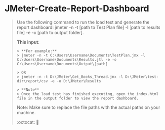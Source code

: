 # JMeter-Create-Report-Dashboard

> Use the following command to run the load test and generate the report dashboard: jmeter -n -t [path to Test Plan file] -l [path to results file] -e -o [path to output folder].
> 
> > 
> > 
> > 
> 
> **This input:**
> 
> ```
> > **For example:**
> > jmeter -n -t C:\Users\Username\Documents\TestPlan.jmx -l C:\Users\Username\Documents\Results.jtl -e -o C:\Users\Username\Documents\Output\[path]
>
> > OR
> > jmeter -n -t D:\JMeter\Get_Books_Thread.jmx -l D:\JMeter\test-dir\report/csv -e -o D:\JMeter\Results
>
> > **Note**
> > Once the load test has finished executing, open the index.html file in the output folder to view the report dashboard.
> ```
> Note: Make sure to replace the file paths with the actual paths on your machine.
> 
> :octocat: 🐳


